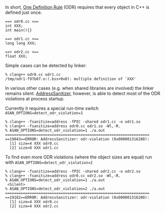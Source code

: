 In short, [One Definition Rule](http://en.wikipedia.org/wiki/One_Definition_Rule) (ODR) requires that every object in C++ is defined just once.


```
==> odr0.cc <==
int XXX;
int main(){}

==> odr1.cc <==
long long XXX;

==> odr2.cc <==
float XXX;
```

Simple cases can be detected by linker:
```
% clang++ odr0.cc odr1.cc 
/tmp/odr1-f97b07.o:(.bss+0x0): multiple definition of `XXX'
```

In various other cases (e.g. when shared libraries are involved) the linker remains silent. [AddressSanitizer](AddressSanitizer.md), however, is able to detect most of the ODR violations at process startup.

Currently it requires a special run-time switch `ASAN_OPTIONS=detect_odr_violation=1`
```
% clang++ -fsanitize=address -fPIC -shared odr1.cc -o odr1.so
% clang++ -fsanitize=address odr0.cc odr1.so -Wl,-R.
% ASAN_OPTIONS=detect_odr_violation=1 ./a.out 
=================================================================
==19043==ERROR: AddressSanitizer: odr-violation (0x000001316280):
  [1] size=4 XXX odr0.cc
  [2] size=8 XXX odr1.cc
```

To find even more ODR violations (where the object sizes are equal)
run with `ASAN_OPTIONS=detect_odr_violation=2`
```
% clang++ -fsanitize=address -fPIC -shared odr2.cc -o odr2.so
% clang++ -fsanitize=address odr0.cc odr2.so -Wl,-R.
% ASAN_OPTIONS=detect_odr_violation=1 ./a.out 
 <Silent>
% ASAN_OPTIONS=detect_odr_violation=2 ./a.out 
=================================================================
==19182==ERROR: AddressSanitizer: odr-violation (0x000001316280):
  [1] size=4 XXX odr0.cc
  [2] size=4 XXX odr2.cc
```